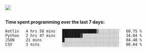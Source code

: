 [![](https://img.shields.io/badge/discord-jonatsp%234844-7289DA?logo=discord)](https://discord.com/users/239510668687048717)

##
**Time spent programming over the last 7 days:**
<!--START_SECTION:waka-->
```text
Kotlin   4 hrs 58 mins   ███████████████▒░░░░░░░░░   60.75 % 
Python   2 hrs 47 mins   ████████▓░░░░░░░░░░░░░░░░   34.04 % 
JSON     21 mins         █░░░░░░░░░░░░░░░░░░░░░░░░   04.40 % 
CSV      3 mins          ░░░░░░░░░░░░░░░░░░░░░░░░░   00.64 % 
```
<!--END_SECTION:waka-->
##
